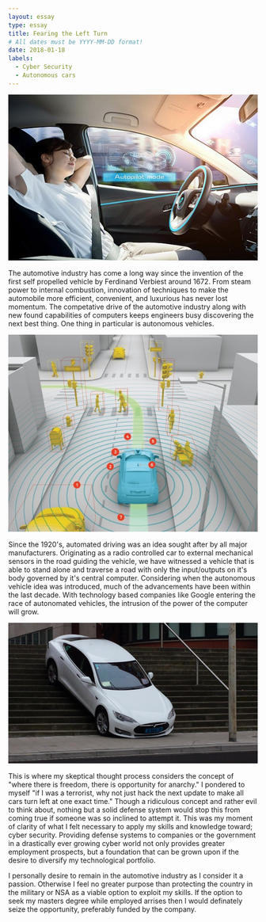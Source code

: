 ```yaml
---
layout: essay
type: essay
title: Fearing the Left Turn
# All dates must be YYYY-MM-DD format!
date: 2018-01-18
labels:
  - Cyber Security
  - Autonomous cars
---
```


<img class="ui tiny left circular floated image" src="../images/leftturn1.jpg">

The automotive industry has come a long way since the invention of the first self propelled vehicle by Ferdinand Verbiest around 1672. From steam power to internal combustion, innovation of techniques to make the automobile more efficient, convenient, and luxurious has never lost momentum. The competative drive of the automotive industry along with new found capabilities of computers keeps engineers busy discovering the next best thing. One thing in particular is autonomous vehicles. 

<img class="ui tiny left circular floated image" src="../images/leftturn2.jpg">

Since the 1920's, automated driving was an idea sought after by all major manufacturers. Originating as a radio controlled car to external  mechanical sensors in the road guiding the vehicle, we have witnessed a vehicle that is able to stand alone and traverse a road with only the input/outputs on it's body governed by it's central computer. Considering when the autonomous vehicle idea was introduced, much of the advancements have been within the last decade. With technology based companies like Google entering the race of autonomated vehicles, the intrusion of the power of the computer will grow. 

<img class="ui tiny left circular floated image" src="../images/leftturn3.jpg">

This is where my skeptical thought process considers the concept of "where there is freedom, there is opportunity for anarchy." I pondered to myself "if I was a terrorist, why not just hack the next update to make all cars turn left at one exact time." Though a ridiculous concept and rather evil to think about, nothing but a solid defense system would stop this from coming true if someone was so inclined to attempt it. This was my moment of clarity of what I felt necessary to apply my skills and knowledge toward; cyber security. Providing defense systems to companies or the government in a drastically ever growing cyber world not only provides greater employment prospects, but a foundation that can be grown upon if the desire to diversify my technological portfolio.  

I personally desire to remain in the automotive industry as I consider it a passion. Otherwise I feel no greater purpose than protecting the country in the military or NSA as a viable option to exploit my skills. If the option to seek my masters degree while employed arrises then I would definately seize the opportunity, preferably funded by the company.  
